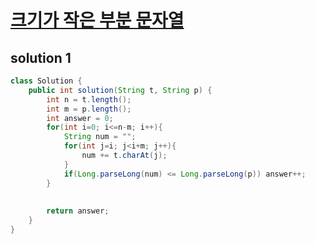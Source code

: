 # [크기가 작은 부분 문자열](https://school.programmers.co.kr/learn/courses/30/lessons/147355)

## solution 1

```java
class Solution {
    public int solution(String t, String p) {
        int n = t.length();
        int m = p.length();
        int answer = 0;
        for(int i=0; i<=n-m; i++){
            String num = "";
            for(int j=i; j<i+m; j++){
                num += t.charAt(j);
            }
            if(Long.parseLong(num) <= Long.parseLong(p)) answer++;
        }
        
       
        return answer;
    }
}
```